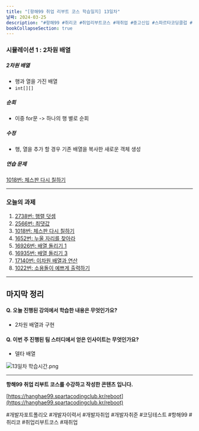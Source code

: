 ```yaml
---
title: "[항해99 취업 리부트 코스 학습일지] 13일차"
날짜: 2024-03-25
description: "#항해99 #취리코 #취업리부트코스 #재취업 #중고신입 #스파르타코딩클럽 #개발자포트폴리오 #개발자이력서 #개발자취업 #개발자취준"
bookCollapseSection: true
---
```

### 시뮬레이션 1 : 2차원 배열
##### 2차원 배열
- 행과 열을 가진 배열
- `int[][]`
##### 순회
- 이중 for문 -> 하나의 행 별로 순회

##### 수정
- 행, 열을 추가 할 경우 기존 배열을 복사한 새로운 객체 생성

##### 연습 문제
[1018번: 체스판 다시 칠하기](Coding%20Test/2024/24.04/1주차/B1018-체스판%20다시%20칠하기)

---
### 오늘의 과제
1. [2738번: 행렬 덧셈](Coding%20Test/2024/24.04/1주차/B2738-행렬%20덧셈)
2. [2566번: 최댓값](Coding%20Test/2024/24.04/1주차/B2566-최댓값.md)
3. [1018번: 체스판 다시 칠하기](Coding%20Test/2024/24.04/1주차/B1018-체스판%20다시%20칠하기)
4. [1652번: 누울 자리를 찾아라](Coding%20Test/2024/24.04/1주차/B1652-누울%20자리를%20찾아라)
5. [16926번: 배열 돌리기 1](Coding%20Test/2024/24.04/1주차/B16926-배열%20돌리기%201)
6. [16935번: 배열 돌리기 3](Coding%20Test/2024/24.04/1주차/B16935-배열%20돌리기%203)
7. [17140번: 이차원 배열과 연산](Coding%20Test/2024/24.04/1주차/B17140-이차원%20배열과%20연산)
8. [1022번: 소용돌이 예쁘게 출력하기](Coding%20Test/2024/24.04/1주차/B1022-소용돌이%20예쁘게%20출력하기)


---
마지막 정리
---
#### Q. 오늘 진행된 강의에서 학습한 내용은 무엇인가요?
- 2차원 배열과 구현

#### Q. 이번 주 진행된 팀 스터디에서 얻은 인사이트는 무엇인가요?
- 델타 배열

![13일차 학습시간.png](/assets/Hanghae99/학습시간/13일차%20학습시간.png)

---
**항해99 취업 리부트 코스를 수강하고 작성한 콘텐츠 입니다.**

[https://hanghae99.spartacodingclub.kr/reboot](https://hanghae99.spartacodingclub.kr/reboot)

#개발자포트폴리오 #개발자이력서 #개발자취업 #개발자취준 #코딩테스트 #항해99 #취리코 #취업리부트코스 #재취업